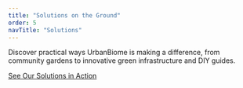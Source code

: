 ```yaml
---
title: "Solutions on the Ground"
order: 5
navTitle: "Solutions"
---
```

Discover practical ways UrbanBiome is making a difference, from community gardens to innovative green infrastructure and DIY guides.

<a href="#solutions" class="btn">See Our Solutions in Action</a>